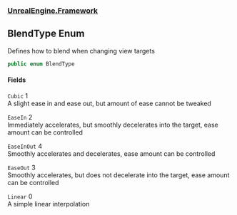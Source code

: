 ### [UnrealEngine.Framework](UnrealEngine_Framework.md 'UnrealEngine.Framework')
## BlendType Enum
Defines how to blend when changing view targets  
```csharp
public enum BlendType

```
#### Fields
<a name='UnrealEngine_Framework_BlendType_Cubic'></a>
`Cubic` 1  
A slight ease in and ease out, but amount of ease cannot be tweaked  
  
<a name='UnrealEngine_Framework_BlendType_EaseIn'></a>
`EaseIn` 2  
Immediately accelerates, but smoothly decelerates into the target, ease amount can be controlled  
  
<a name='UnrealEngine_Framework_BlendType_EaseInOut'></a>
`EaseInOut` 4  
Smoothly accelerates and decelerates, ease amount can be controlled  
  
<a name='UnrealEngine_Framework_BlendType_EaseOut'></a>
`EaseOut` 3  
Smoothly accelerates, but does not decelerate into the target, ease amount can be controlled  
  
<a name='UnrealEngine_Framework_BlendType_Linear'></a>
`Linear` 0  
A simple linear interpolation  
  
